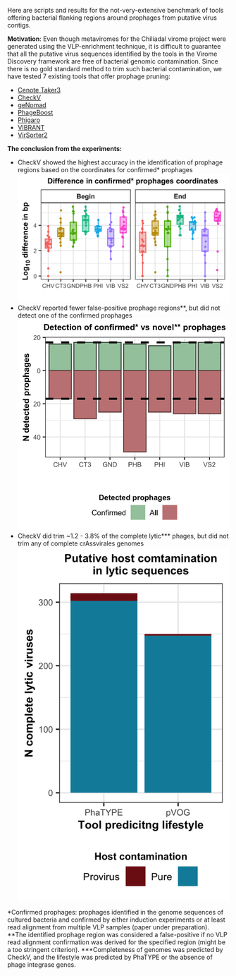 Here are scripts and results for the not-very-extensive benchmark of tools offering bacterial flanking regions around prophages from putative virus contigs.

**Motivation**: Even though metaviromes for the Chiliadal virome project were generated using the VLP-enrichment technique, it is difficult to guarantee that all the putative virus sequences identified by the tools in the Virome Discovery framework are free of bacterial genomic contamination. Since there is no gold standard method to trim such bacterial contamination, we have tested 7 existing tools that offer prophage pruning:

- [Cenote Taker3](https://github.com/mtisza1/Cenote-Taker3/releases/tag/v3.2.1)
- [CheckV](https://doi.org/10.1038/s41587-020-00774-7)
- [geNomad](https://doi.org/10.1038/s41587-023-01953-y)
- [PhageBoost](https://doi.org/10.1093/nargab/lqaa109)
- [Phigaro](https://doi.org/10.1093/bioinformatics/btaa250)
- [VIBRANT](https://doi.org/10.1186/s40168-020-00867-0)
- [VirSorter2](https://doi.org/10.1186/s40168-020-00990-y)

**The conclusion from the experiments:**

- CheckV showed the highest accuracy in the identification of prophage regions based on the coordinates for confirmed* prophages
![](Dif_positive_control_coordiantes_log10.png)
- CheckV reported fewer false-positive prophage regions**, but did not detect one of the confirmed prophages
![](Compare_N_detected_CP_vs_FP.png)
- CheckV did trim ~1.2 - 3.8% of the complete lytic*** phages, but did not trim any of complete crAssvirales genomes
![](Compare_N_trimmed_complete_lytic_CheckV.png)

*Confirmed prophages: prophages identified in the genome sequences of cultured bacteria and confirmed by either induction experiments or at least read alignment from multiple VLP samples (paper under preparation). 
**The identified prophage region was considered a false-positive if no VLP read alignment confirmation was derived for the specified region (might be a too stringent criterion).
***Completeness of genomes was predicted by CheckV, and the lifestyle was predicted by PhaTYPE or the absence of phage integrase genes.
